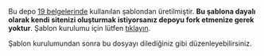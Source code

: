 Bu depo [19 belgelerinde](http://19.github.com/) kullanılan şablondan
üretilmiştir.  **Bu şablona dayalı olarak kendi sitenizi oluşturmak
istiyorsanız depoyu fork etmenize gerek yoktur**.  Şablon kurulumu için lütfen
[tıklayın](http://ondokuz.biz/109/sayfa-kilavuzu/).

Şablon kurulumundan sonra bu dosyayı dilediğiniz gibi düzenleyebilirsiniz.
